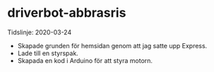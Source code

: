 # driverbot-abbrasris

Tidslinje:
2020-03-24

- Skapade grunden för hemsidan genom att jag satte upp Express.
- Lade till en styrspak.
- Skapada en kod i Arduino för att styra motorn.
